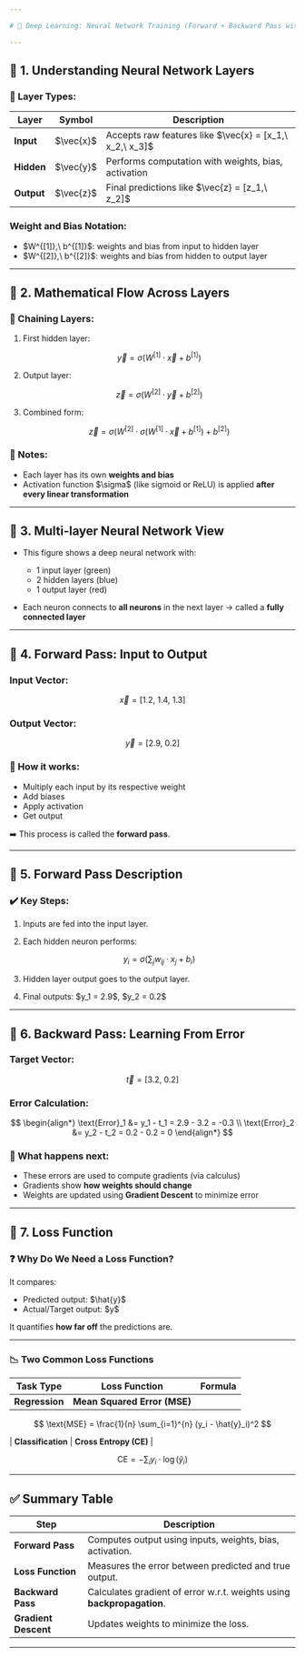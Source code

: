 ```yaml
---

# 🧠 Deep Learning: Neural Network Training (Forward + Backward Pass with Calculations)

---
```


## 🔹 1. Understanding Neural Network Layers

### 📌 Layer Types:

| Layer      | Symbol      | Description                                                   |
| ---------- | ----------- | ------------------------------------------------------------- |
| **Input**  | \$\vec{x}\$ | Accepts raw features like \$\vec{x} = \[x\_1,\ x\_2,\ x\_3]\$ |
| **Hidden** | \$\vec{y}\$ | Performs computation with weights, bias, activation           |
| **Output** | \$\vec{z}\$ | Final predictions like \$\vec{z} = \[z\_1,\ z\_2]\$           |

### Weight and Bias Notation:

* \$W^{\[1]},\ b^{\[1]}\$: weights and bias from input to hidden layer
* \$W^{\[2]},\ b^{\[2]}\$: weights and bias from hidden to output layer

---

## 🔹 2. Mathematical Flow Across Layers

### 🧮 Chaining Layers:

1. First hidden layer:

   $$
   \vec{y} = \sigma(W^{[1]} \cdot \vec{x} + b^{[1]})
   $$

2. Output layer:

   $$
   \vec{z} = \sigma(W^{[2]} \cdot \vec{y} + b^{[2]})
   $$

3. Combined form:

   $$
   \vec{z} = \sigma\left(W^{[2]} \cdot \sigma(W^{[1]} \cdot \vec{x} + b^{[1]}) + b^{[2]}\right)
   $$

### 🔑 Notes:

* Each layer has its own **weights and bias**
* Activation function \$\sigma\$ (like sigmoid or ReLU) is applied **after every linear transformation**

---

## 🔹 3. Multi-layer Neural Network View

* This figure shows a deep neural network with:

  * 1 input layer (green)
  * 2 hidden layers (blue)
  * 1 output layer (red)
* Each neuron connects to **all neurons** in the next layer → called a **fully connected layer**

---

## 🔹 4. Forward Pass: Input to Output

### Input Vector:

$$
\vec{x} = [1.2,\ 1.4,\ 1.3]
$$

### Output Vector:

$$
\vec{y} = [2.9,\ 0.2]
$$

### 📌 How it works:

* Multiply each input by its respective weight
* Add biases
* Apply activation
* Get output

➡️ This process is called the **forward pass**.

---

## 🔹 5. Forward Pass Description

### ✔️ Key Steps:

1. Inputs are fed into the input layer.

2. Each hidden neuron performs:

   $$
   y_i = \sigma\left(\sum_j w_{ij} \cdot x_j + b_i\right)
   $$

3. Hidden layer output goes to the output layer.

4. Final outputs: \$y\_1 = 2.9\$, \$y\_2 = 0.2\$

---

## 🔹 6. Backward Pass: Learning From Error

### Target Vector:

$$
\vec{t} = [3.2,\ 0.2]
$$

### Error Calculation:

$$
\begin{align*}
\text{Error}_1 &= y_1 - t_1 = 2.9 - 3.2 = -0.3 \\
\text{Error}_2 &= y_2 - t_2 = 0.2 - 0.2 = 0
\end{align*}
$$

### 🔁 What happens next:

* These errors are used to compute gradients (via calculus)
* Gradients show **how weights should change**
* Weights are updated using **Gradient Descent** to minimize error

---

## 🔹 7. Loss Function

### ❓ Why Do We Need a Loss Function?

It compares:

* Predicted output: \$\hat{y}\$
* Actual/Target output: \$y\$

It quantifies **how far off** the predictions are.

---

### 📉 Two Common Loss Functions

| Task Type      | Loss Function                | Formula |
| -------------- | ---------------------------- | ------- |
| **Regression** | **Mean Squared Error (MSE)** |         |

$$
\text{MSE} = \frac{1}{n} \sum_{i=1}^{n} (y_i - \hat{y}_i)^2
$$

\| **Classification** | **Cross Entropy (CE)** |

$$
\text{CE} = - \sum_{i} y_i \cdot \log(\hat{y}_i)
$$

---

## ✅ Summary Table

| Step                 | Description                                                             |
| -------------------- | ----------------------------------------------------------------------- |
| **Forward Pass**     | Computes output using inputs, weights, bias, activation.                |
| **Loss Function**    | Measures the error between predicted and true output.                   |
| **Backward Pass**    | Calculates gradient of error w\.r.t. weights using **backpropagation**. |
| **Gradient Descent** | Updates weights to minimize the loss.                                   |

---

